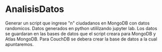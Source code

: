 # AnalisisDatos
Generar un script que ingrese "n" ciudadanos en MongoDB con datos randomicos.
Datos generados en python utililzando jupyter lab.
Los datos se guardaran en las bases de datos que el script creara para MongoDB y Atlas MongoDB.
Para CouchDB se debera crear la base de datos a la cual apuntaremos.
